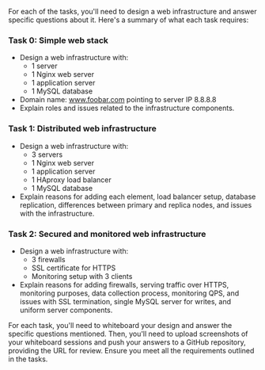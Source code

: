 For each of the tasks, you'll need to design a web infrastructure and answer specific questions about it. Here's a summary of what each task requires:

### Task 0: Simple web stack
- Design a web infrastructure with:
  - 1 server
  - 1 Nginx web server
  - 1 application server
  - 1 MySQL database
- Domain name: www.foobar.com pointing to server IP 8.8.8.8
- Explain roles and issues related to the infrastructure components.

### Task 1: Distributed web infrastructure
- Design a web infrastructure with:
  - 3 servers
  - 1 Nginx web server
  - 1 application server
  - 1 HAproxy load balancer
  - 1 MySQL database
- Explain reasons for adding each element, load balancer setup, database replication, differences between primary and replica nodes, and issues with the infrastructure.

### Task 2: Secured and monitored web infrastructure
- Design a web infrastructure with:
  - 3 firewalls
  - SSL certificate for HTTPS
  - Monitoring setup with 3 clients
- Explain reasons for adding firewalls, serving traffic over HTTPS, monitoring purposes, data collection process, monitoring QPS, and issues with SSL termination, single MySQL server for writes, and uniform server components.

For each task, you'll need to whiteboard your design and answer the specific questions mentioned. Then, you'll need to upload screenshots of your whiteboard sessions and push your answers to a GitHub repository, providing the URL for review. Ensure you meet all the requirements outlined in the tasks.
